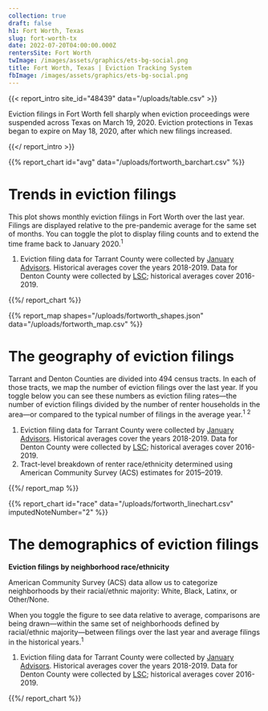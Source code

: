 ```yaml
---
collection: true
draft: false
h1: Fort Worth, Texas
slug: fort-worth-tx
date: 2022-07-20T04:00:00.000Z
rentersSite: Fort Worth
twImage: /images/assets/graphics/ets-bg-social.png
title: Fort Worth, Texas | Eviction Tracking System
fbImage: /images/assets/graphics/ets-bg-social.png
---
```


{{< report_intro site_id="48439" data="/uploads/table.csv" >}}

Eviction filings in Fort Worth fell sharply when eviction proceedings were suspended across Texas on March 19, 2020. Eviction protections in Texas began to expire on May 18, 2020, after which new filings increased.



{{</ report_intro >}}



{{% report_chart id="avg" data="/uploads/fortworth_barchart.csv" %}}

# Trends in eviction filings

This plot shows monthly eviction filings in Fort Worth over the last year. Filings are displayed relative to the pre-pandemic average for the same set of months. You can toggle the plot to display filing counts and to extend the time frame back to January 2020.<sup>1</sup>

1. Eviction filing data for Tarrant County were collected by [January Advisors](https://www.januaryadvisors.com/). Historical averages cover the years 2018-2019. Data for Denton County were collected by [LSC](https://www.lsc.gov/); historical averages cover 2016-2019.

{{%/ report_chart %}}



{{% report_map shapes="/uploads/fortworth_shapes.json" data="/uploads/fortworth_map.csv" %}}

# The geography of eviction filings

Tarrant and Denton Counties are divided into 494 census tracts. In each of those tracts, we map the number of eviction filings over the last year. If you toggle below you can see these numbers as eviction filing rates—the number of eviction filings divided by the number of renter households in the area—or compared to the typical number of filings in the average year.<sup>1</sup> <sup>2</sup>

1. Eviction filing data for Tarrant County were collected by [January Advisors](https://www.januaryadvisors.com/). Historical averages cover the years 2018-2019. Data for Denton County were collected by [LSC](https://www.lsc.gov/); historical averages cover 2016-2019. 
2. Tract-level breakdown of renter race/ethnicity determined using American Community Survey (ACS) estimates for 2015–2019.

{{%/ report_map %}}



{{% report_chart id="race" data="/uploads/fortworth_linechart.csv" imputedNoteNumber="2" %}}





# The demographics of eviction filings

**Eviction filings by neighborhood race/ethnicity**

American Community Survey (ACS) data allow us to categorize neighborhoods by their racial/ethnic majority: White, Black, Latinx, or Other/None.

When you toggle the figure to see data relative to average, comparisons are being drawn—within the same set of neighborhoods defined by racial/ethnic majority—between filings over the last year and average filings in the historical years.<sup>1</sup>

1. Eviction filing data for Tarrant County were collected by [January Advisors](https://www.januaryadvisors.com/). Historical averages cover the years 2018-2019. Data for Denton County were collected by [LSC](https://www.lsc.gov/); historical averages cover 2016-2019.


{{%/ report_chart %}}